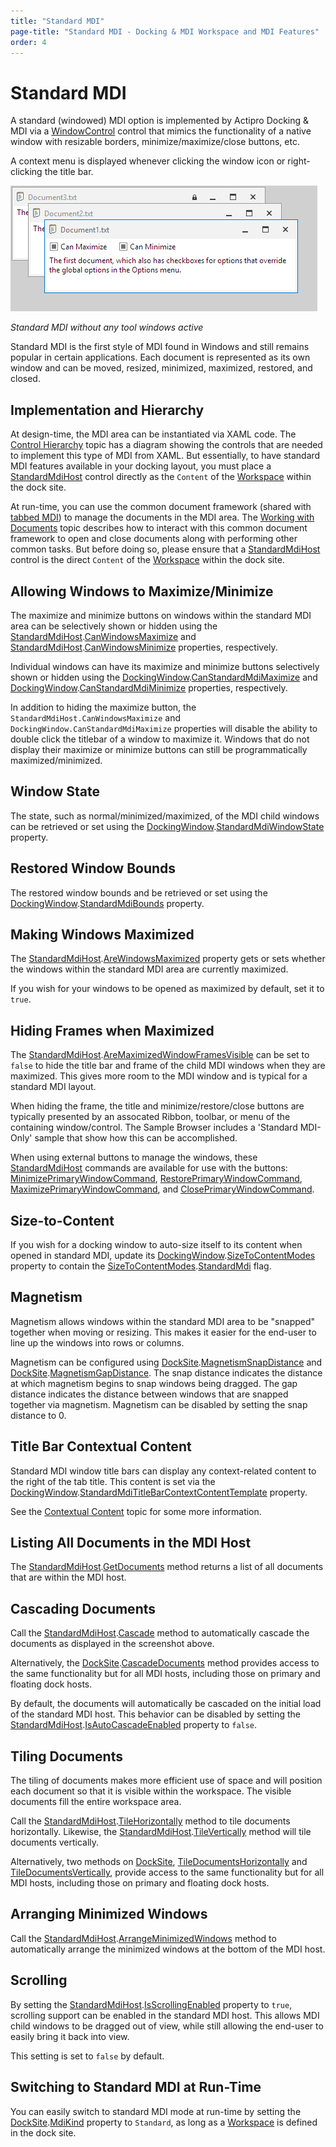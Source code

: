 ```yaml
---
title: "Standard MDI"
page-title: "Standard MDI - Docking & MDI Workspace and MDI Features"
order: 4
---
```

# Standard MDI

A standard (windowed) MDI option is implemented by Actipro Docking & MDI via a [WindowControl](xref:@ActiproUIRoot.Controls.Docking.WindowControl) control that mimics the functionality of a native window with resizable borders, minimize/maximize/close buttons, etc.

A context menu is displayed whenever clicking the window icon or right-clicking the title bar.

![Screenshot](../images/standard-mdi.png)

*Standard MDI without any tool windows active*

Standard MDI is the first style of MDI found in Windows and still remains popular in certain applications.  Each document is represented as its own window and can be moved, resized, minimized, maximized, restored, and closed.

## Implementation and Hierarchy

At design-time, the MDI area can be instantiated via XAML code.  The [Control Hierarchy](../control-hierarchy.md) topic has a diagram showing the controls that are needed to implement this type of MDI from XAML.  But essentially, to have standard MDI features available in your docking layout, you must place a [StandardMdiHost](xref:@ActiproUIRoot.Controls.Docking.StandardMdiHost) control directly as the `Content` of the [Workspace](workspace.md) within the dock site.

At run-time, you can use the common document framework (shared with [tabbed MDI](tabbed-mdi.md)) to manage the documents in the MDI area.  The [Working with Documents](working-with-documents.md) topic describes how to interact with this common document framework to open and close documents along with performing other common tasks.  But before doing so, please ensure that a [StandardMdiHost](xref:@ActiproUIRoot.Controls.Docking.StandardMdiHost) control is the direct `Content` of the [Workspace](workspace.md) within the dock site.

## Allowing Windows to Maximize/Minimize

The maximize and minimize buttons on windows within the standard MDI area can be selectively shown or hidden using the [StandardMdiHost](xref:@ActiproUIRoot.Controls.Docking.StandardMdiHost).[CanWindowsMaximize](xref:@ActiproUIRoot.Controls.Docking.StandardMdiHost.CanWindowsMaximize) and [StandardMdiHost](xref:@ActiproUIRoot.Controls.Docking.StandardMdiHost).[CanWindowsMinimize](xref:@ActiproUIRoot.Controls.Docking.StandardMdiHost.CanWindowsMinimize) properties, respectively.

Individual windows can have its maximize and minimize buttons selectively shown or hidden using the [DockingWindow](xref:@ActiproUIRoot.Controls.Docking.DockingWindow).[CanStandardMdiMaximize](xref:@ActiproUIRoot.Controls.Docking.DockingWindow.CanStandardMdiMaximize) and [DockingWindow](xref:@ActiproUIRoot.Controls.Docking.DockingWindow).[CanStandardMdiMinimize](xref:@ActiproUIRoot.Controls.Docking.DockingWindow.CanStandardMdiMinimize) properties, respectively.

In addition to hiding the maximize button, the `StandardMdiHost.CanWindowsMaximize` and `DockingWindow.CanStandardMdiMaximize` properties will disable the ability to double click the titlebar of a window to maximize it. Windows that do not display their maximize or minimize buttons can still be programmatically maximized/minimized.

## Window State

The state, such as normal/minimized/maximized, of the MDI child windows can be retrieved or set using the [DockingWindow](xref:@ActiproUIRoot.Controls.Docking.DockingWindow).[StandardMdiWindowState](xref:@ActiproUIRoot.Controls.Docking.DockingWindow.StandardMdiWindowState) property.

## Restored Window Bounds

The restored window bounds and be retrieved or set using the [DockingWindow](xref:@ActiproUIRoot.Controls.Docking.DockingWindow).[StandardMdiBounds](xref:@ActiproUIRoot.Controls.Docking.DockingWindow.StandardMdiBounds) property.

## Making Windows Maximized

The [StandardMdiHost](xref:@ActiproUIRoot.Controls.Docking.StandardMdiHost).[AreWindowsMaximized](xref:@ActiproUIRoot.Controls.Docking.StandardMdiHost.AreWindowsMaximized) property gets or sets whether the windows within the standard MDI area are currently maximized.

If you wish for your windows to be opened as maximized by default, set it to `true`.

## Hiding Frames when Maximized

The [StandardMdiHost](xref:@ActiproUIRoot.Controls.Docking.StandardMdiHost).[AreMaximizedWindowFramesVisible](xref:@ActiproUIRoot.Controls.Docking.StandardMdiHost.AreMaximizedWindowFramesVisible) can be set to `false` to hide the title bar and frame of the child MDI windows when they are maximized. This gives more room to the MDI window and is typical for a standard MDI layout.

When hiding the frame, the title and minimize/restore/close buttons are typically presented by an assocated Ribbon, toolbar, or menu of the containing window/control.  The Sample Browser includes a 'Standard MDI-Only' sample that show how this can be accomplished.

When using external buttons to manage the windows, these [StandardMdiHost](xref:@ActiproUIRoot.Controls.Docking.StandardMdiHost) commands are available for use with the buttons: [MinimizePrimaryWindowCommand](xref:@ActiproUIRoot.Controls.Docking.StandardMdiHost.MinimizePrimaryWindowCommand), [RestorePrimaryWindowCommand](xref:@ActiproUIRoot.Controls.Docking.StandardMdiHost.RestorePrimaryWindowCommand), [MaximizePrimaryWindowCommand](xref:@ActiproUIRoot.Controls.Docking.StandardMdiHost.MaximizePrimaryWindowCommand), and [ClosePrimaryWindowCommand](xref:@ActiproUIRoot.Controls.Docking.StandardMdiHost.ClosePrimaryWindowCommand).

## Size-to-Content

If you wish for a docking window to auto-size itself to its content when opened in standard MDI, update its [DockingWindow](xref:@ActiproUIRoot.Controls.Docking.DockingWindow).[SizeToContentModes](xref:@ActiproUIRoot.Controls.Docking.DockingWindow.SizeToContentModes) property to contain the [SizeToContentModes](xref:@ActiproUIRoot.Controls.Docking.SizeToContentModes).[StandardMdi](xref:@ActiproUIRoot.Controls.Docking.SizeToContentModes.StandardMdi) flag.

## Magnetism

Magnetism allows windows within the standard MDI area to be "snapped" together when moving or resizing.  This makes it easier for the end-user to line up the windows into rows or columns.

Magnetism can be configured using [DockSite](xref:@ActiproUIRoot.Controls.Docking.DockSite).[MagnetismSnapDistance](xref:@ActiproUIRoot.Controls.Docking.DockSite.MagnetismSnapDistance) and [DockSite](xref:@ActiproUIRoot.Controls.Docking.DockSite).[MagnetismGapDistance](xref:@ActiproUIRoot.Controls.Docking.DockSite.MagnetismGapDistance).  The snap distance indicates the distance at which magnetism begins to snap windows being dragged.  The gap distance indicates the distance between windows that are snapped together via magnetism.  Magnetism can be disabled by setting the snap distance to 0.

## Title Bar Contextual Content

Standard MDI window title bars can display any context-related content to the right of the tab title.  This content is set via the [DockingWindow](xref:@ActiproUIRoot.Controls.Docking.DockingWindow).[StandardMdiTitleBarContextContentTemplate](xref:@ActiproUIRoot.Controls.Docking.DockingWindow.StandardMdiTitleBarContextContentTemplate) property.

See the [Contextual Content](../docking-window-features/contextual-content.md) topic for some more information.

## Listing All Documents in the MDI Host

The [StandardMdiHost](xref:@ActiproUIRoot.Controls.Docking.StandardMdiHost).[GetDocuments](xref:@ActiproUIRoot.Controls.Docking.StandardMdiHost.GetDocuments*) method returns a list of all documents that are within the MDI host.

## Cascading Documents

Call the [StandardMdiHost](xref:@ActiproUIRoot.Controls.Docking.StandardMdiHost).[Cascade](xref:@ActiproUIRoot.Controls.Docking.StandardMdiHost.Cascade*) method to automatically cascade the documents as displayed in the screenshot above.

Alternatively, the [DockSite](xref:@ActiproUIRoot.Controls.Docking.DockSite).[CascadeDocuments](xref:@ActiproUIRoot.Controls.Docking.DockSite.CascadeDocuments*) method provides access to the same functionality but for all MDI hosts, including those on primary and floating dock hosts.

By default, the documents will automatically be cascaded on the initial load of the standard MDI host. This behavior can be disabled by setting the [StandardMdiHost](xref:@ActiproUIRoot.Controls.Docking.StandardMdiHost).[IsAutoCascadeEnabled](xref:@ActiproUIRoot.Controls.Docking.StandardMdiHost.IsAutoCascadeEnabled) property to `false`.

## Tiling Documents

The tiling of documents makes more efficient use of space and will position each document so that it is visible within the workspace.  The visible documents fill the entire workspace area.

Call the [StandardMdiHost](xref:@ActiproUIRoot.Controls.Docking.StandardMdiHost).[TileHorizontally](xref:@ActiproUIRoot.Controls.Docking.StandardMdiHost.TileHorizontally*) method to tile documents horizontally.  Likewise, the [StandardMdiHost](xref:@ActiproUIRoot.Controls.Docking.StandardMdiHost).[TileVertically](xref:@ActiproUIRoot.Controls.Docking.StandardMdiHost.TileVertically*) method will tile documents vertically.

Alternatively, two methods on [DockSite](xref:@ActiproUIRoot.Controls.Docking.DockSite), [TileDocumentsHorizontally](xref:@ActiproUIRoot.Controls.Docking.DockSite.TileDocumentsHorizontally*) and [TileDocumentsVertically](xref:@ActiproUIRoot.Controls.Docking.DockSite.TileDocumentsVertically*), provide access to the same functionality but for all MDI hosts, including those on primary and floating dock hosts.

## Arranging Minimized Windows

Call the [StandardMdiHost](xref:@ActiproUIRoot.Controls.Docking.StandardMdiHost).[ArrangeMinimizedWindows](xref:@ActiproUIRoot.Controls.Docking.StandardMdiHost.ArrangeMinimizedWindows*) method to automatically arrange the minimized windows at the bottom of the MDI host.

## Scrolling

By setting the [StandardMdiHost](xref:@ActiproUIRoot.Controls.Docking.StandardMdiHost).[IsScrollingEnabled](xref:@ActiproUIRoot.Controls.Docking.StandardMdiHost.IsScrollingEnabled) property to `true`, scrolling support can be enabled in the standard MDI host.  This allows MDI child windows to be dragged out of view, while still allowing the end-user to easily bring it back into view.

This setting is set to `false` by default.

## Switching to Standard MDI at Run-Time

You can easily switch to standard MDI mode at run-time by setting the [DockSite](xref:@ActiproUIRoot.Controls.Docking.DockSite).[MdiKind](xref:@ActiproUIRoot.Controls.Docking.DockSite.MdiKind) property to `Standard`, as long as a [Workspace](xref:@ActiproUIRoot.Controls.Docking.Workspace) is defined in the dock site.
